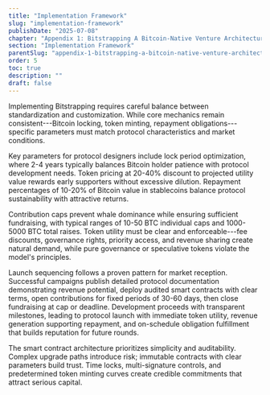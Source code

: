 ```yaml
---
title: "Implementation Framework"
slug: "implementation-framework"
publishDate: "2025-07-08"
chapter: "Appendix 1: Bitstrapping A Bitcoin-Native Venture Architecture"
section: "Implementation Framework"
parentSlug: "appendix-1-bitstrapping-a-bitcoin-native-venture-architecture"
order: 5
toc: true
description: ""
draft: false
---
```


Implementing Bitstrapping requires careful balance between standardization and customization. While core mechanics remain consistent---Bitcoin locking, token minting, repayment obligations---specific parameters must match protocol characteristics and market conditions.

Key parameters for protocol designers include lock period optimization, where 2-4 years typically balances Bitcoin holder patience with protocol development needs. Token pricing at 20-40% discount to projected utility value rewards early supporters without excessive dilution. Repayment percentages of 10-20% of Bitcoin value in stablecoins balance protocol sustainability with attractive returns.

Contribution caps prevent whale dominance while ensuring sufficient fundraising, with typical ranges of 10-50 BTC individual caps and 1000-5000 BTC total raises. Token utility must be clear and enforceable---fee discounts, governance rights, priority access, and revenue sharing create natural demand, while pure governance or speculative tokens violate the model's principles.

Launch sequencing follows a proven pattern for market reception. Successful campaigns publish detailed protocol documentation demonstrating revenue potential, deploy audited smart contracts with clear terms, open contributions for fixed periods of 30-60 days, then close fundraising at cap or deadline. Development proceeds with transparent milestones, leading to protocol launch with immediate token utility, revenue generation supporting repayment, and on-schedule obligation fulfillment that builds reputation for future rounds.

The smart contract architecture prioritizes simplicity and auditability. Complex upgrade paths introduce risk; immutable contracts with clear parameters build trust. Time locks, multi-signature controls, and predetermined token minting curves create credible commitments that attract serious capital.
